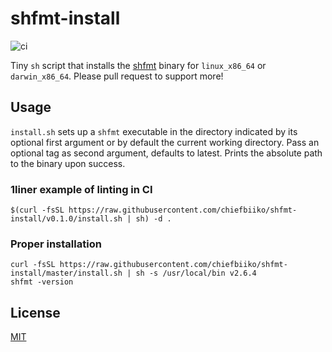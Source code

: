 # shfmt-install

![ci](https://github.com/chiefbiiko/shfmt-install/workflows/ci/badge.svg)

Tiny `sh` script that installs the [shfmt](https://github.com/mvdan/sh/releases) binary for `linux_x86_64` or `darwin_x86_64`. Please pull request to support more!

## Usage

`install.sh` sets up a `shfmt` executable in the directory indicated by its optional first argument or by default the current working directory. Pass an optional tag as second argument, defaults to latest. Prints the absolute path to the binary upon success.

### 1liner example of linting in CI

```
$(curl -fsSL https://raw.githubusercontent.com/chiefbiiko/shfmt-install/v0.1.0/install.sh | sh) -d .
```

### Proper installation

```
curl -fsSL https://raw.githubusercontent.com/chiefbiiko/shfmt-install/master/install.sh | sh -s /usr/local/bin v2.6.4
shfmt -version
```

## License

[MIT](./LICENSE)